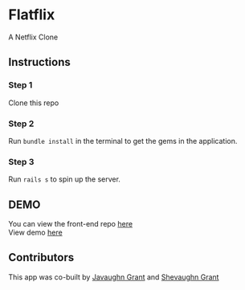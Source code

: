 # Flatflix

A Netflix Clone

## Instructions
### Step 1
Clone this repo
### Step 2
Run `bundle install` in the terminal to get the gems in the application.
### Step 3
Run `rails s` to spin up the server.

## DEMO
You can view the front-end repo [here](https://github.com/Jaquan1314/flatflix_frontend)   
View demo [here](https://www.youtube.com/watch?v=J0ZtdCOp-ZQ&list=PL1zwM_vN0UcmAu8kI-pCEZuFd4RutqAFH&index=2&t=12s)

## Contributors
This app was co-built by [Javaughn Grant](https://github.com/Jaquan1314) and [Shevaughn Grant](https://github.com/techtwins)
